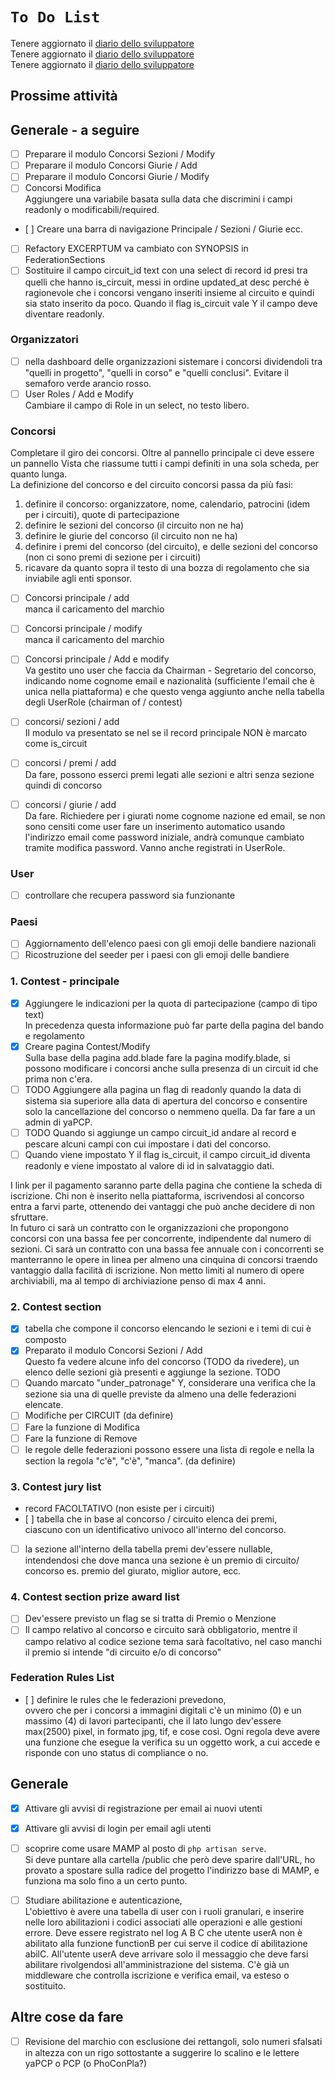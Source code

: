 # `To Do List`

Tenere aggiornato il [diario dello sviluppatore](./index.md)  
Tenere aggiornato il [diario dello sviluppatore](./index.md)  
Tenere aggiornato il [diario dello sviluppatore](./index.md)  

## Prossime attività

## Generale - a seguire

* [ ] Preparare il modulo Concorsi Sezioni / Modify  
* [ ] Preparare il modulo Concorsi Giurie / Add  
* [ ] Preparare il modulo Concorsi Giurie / Modify
* [ ] Concorsi Modifica  
Aggiungere una variabile basata sulla data
che discrimini i campi readonly o modificabili/required.
* [ ] Creare una barra di navigazione Principale / Sezioni / Giurie ecc.
* [ ] Refactory EXCERPTUM va cambiato con SYNOPSIS in FederationSections
* [ ] Sostituire il campo circuit_id text con una select di record id presi
tra quelli che hanno is_circuit, messi in ordine updated_at desc perché
è ragionevole che i concorsi vengano inseriti insieme al circuito e quindi
sia stato inserito da poco. Quando il flag is_circuit vale Y il campo deve
diventare readonly.

### Organizzatori

* [ ] nella dashboard delle organizzazioni sistemare
i concorsi dividendoli tra "quelli in progetto", "quelli in corso"
e "quelli conclusi". Evitare il semaforo verde arancio rosso.
* [ ] User Roles / Add e Modify  
Cambiare il campo di Role in un select, no testo libero.

### Concorsi

Completare il giro dei concorsi. Oltre al pannello principale
ci deve essere un pannello Vista che riassume tutti i campi
definiti in una sola scheda, per quanto lunga.  
La definizione del concorso e del circuito concorsi passa da più fasi:

1. definire il concorso: organizzatore, nome, calendario, patrocini (idem per i circuiti), quote di partecipazione
2. definire le sezioni del concorso (il circuito non ne ha)
3. definire le giurie del concorso (il circuito non ne ha)
4. definire i premi del concorso (del circuito), e delle sezioni del concorso (non ci sono premi di sezione per i circuiti)
5. ricavare da quanto sopra il testo di una bozza di regolamento che sia inviabile agli enti sponsor.

* [ ] Concorsi principale / add  
manca il caricamento del marchio
* [ ] Concorsi principale / modify  
manca il caricamento del marchio
* [ ] Concorsi principale / Add e modify  
Va gestito uno user che faccia da Chairman - Segretario del concorso,
indicando nome cognome email e nazionalità (sufficiente l'email
che è unica nella piattaforma) e che questo venga aggiunto anche
nella tabella degli UserRole (chairman of / contest)

* [ ] concorsi/ sezioni / add  
Il modulo va presentato se nel se il record principale NON è marcato come is_circuit

* [ ] concorsi / premi / add  
Da fare, possono esserci premi legati alle sezioni e altri senza sezione quindi di concorso

* [ ] concorsi / giurie / add  
Da fare. Richiedere per i giurati nome cognome nazione ed email,  se non sono censiti come user fare un inserimento automatico usando l'indirizzo email come password iniziale, andrà comunque cambiato tramite modifica password. Vanno anche registrati in UserRole.

### User

* [ ] controllare che recupera password sia funzionante

### Paesi

* [ ] Aggiornamento dell'elenco paesi con gli emoji delle bandiere nazionali
* [ ] Ricostruzione del seeder per i paesi con gli emoji delle bandiere

### 1. Contest - principale

* [x] Aggiungere le indicazioni per la quota di partecipazione (campo di tipo text)  
In precedenza questa informazione può far parte della pagina del bando e regolamento
* [X] Creare pagina Contest/Modify  
Sulla base della pagina add.blade fare la pagina modify.blade, si possono modificare
i concorsi anche sulla presenza di un circuit id che prima non c'era.
* [ ] TODO Aggiungere alla pagina un flag di readonly quando la data di sistema sia superiore
alla data di apertura del concorso e consentire solo la cancellazione del concorso
o nemmeno quella. Da far fare a un admin di yaPCP.
* [ ] TODO Quando si aggiunge un campo circuit_id andare al record e pescare
alcuni campi con cui impostare i dati del concorso.
* [ ] Quando viene impostato Y il flag is_circuit, il campo circuit_id diventa readonly e
viene impostato al valore di id in salvataggio dati.

I link per il pagamento saranno parte della pagina che contiene la scheda di iscrizione.
Chi non è inserito nella piattaforma, iscrivendosi
al concorso entra a farvi parte, ottenendo dei vantaggi
che può anche decidere di non sfruttare.  
In futuro ci sarà un contratto con le organizzazioni che propongono
concorsi con una bassa fee per concorrente, indipendente dal numero di sezioni.
Ci sarà un contratto con una bassa fee annuale con i concorrenti se manterranno le opere in linea
per almeno una cinquina di concorsi traendo vantaggio dalla facilità di iscrizione.
Non metto limiti al numero di opere archiviabili, ma al tempo di archiviazione
penso di max 4 anni.

### 2. Contest section

* [x] tabella che compone il concorso elencando
le sezioni e i temi di cui è composto
* [x] Preparato il modulo Concorsi Sezioni / Add  
Questo fa vedere alcune info del concorso (TODO da rivedere),
un elenco delle sezioni già presenti e aggiunge la sezione.
TODO
* [ ] Quando marcato "under_patronage" Y,
considerare una verifica che la sezione sia una di quelle
previste da almeno una delle federazioni elencate.
* [ ] Modifiche per CIRCUIT (da definire)
* [ ] Fare la funzione di Modifica
* [ ] Fare la funzione di Remove
* [ ] le regole delle federazioni possono essere una lista di regole
e nella la section la regola "c'è", "c'è", "manca". (da definire)

### 3. Contest jury list

* record FACOLTATIVO (non esiste per i circuiti)
* [ ] tabella che in base al concorso / circuito elenca dei premi,  
ciascuno con un identificativo univoco all'interno del concorso.
* [ ] la sezione all'interno della tabella premi dev'essere nullable,  
intendendosi che dove manca una sezione è un premio di circuito/ concorso
es. premio del giurato, miglior autore, ecc.

### 4. Contest section prize award list

* [ ] Dev'essere previsto un flag se si tratta di Premio o Menzione
* [ ] Il campo relativo al concorso e circuito sarà obbligatorio, mentre
il campo relativo al codice sezione tema sarà facoltativo, nel caso manchi
il premio si intende "di circuito e/o di concorso"

### Federation Rules List

* [ ] definire le rules che le federazioni prevedono,  
ovvero che per i concorsi a immagini digitali c'è un
minimo (0) e un massimo (4) di lavori partecipanti,
che il lato lungo dev'essere max(2500) pixel, in formato jpg, tif,
e cose così. Ogni regola deve avere una funzione che esegue la verifica
su un oggetto work, a cui accede e risponde con uno status di compliance o no.

## Generale

* [x] Attivare gli avvisi di registrazione per email ai nuovi utenti
* [x] Attivare gli avvisi di login per email agli utenti
* [ ] scoprire come usare MAMP al posto di `php artisan serve`.  
  Si deve puntare alla cartella /public che però deve sparire dall'URL,
  ho provato a spostare sulla radice del progetto l'indirizzo
  base di MAMP, e funziona ma solo fino a un certo punto.

* [ ] Studiare abilitazione e autenticazione,  
  L'obiettivo è avere una tabella di user con i ruoli granulari,
  e inserire nelle loro abilitazioni i codici associati alle
  operazioni e alle gestioni errore. Deve essere registrato nel
  log A B C che utente userA non è abilitato alla funzione
  functionB per cui serve il codice di abilitazione abilC.
  All'utente userA deve arrivare solo il messaggio che deve
  farsi abilitare rivolgendosi all'amministrazione del sistema.
  C'è già un middleware che controlla iscrizione e verifica email,
  va esteso o sostituito.

## Altre cose da fare

* [ ] Revisione del marchio con esclusione dei rettangoli, solo numeri sfalsati in altezza
  con un rigo sottostante a suggerire lo scalino e le lettere yaPCP o PCP (o PhoConPla?)
